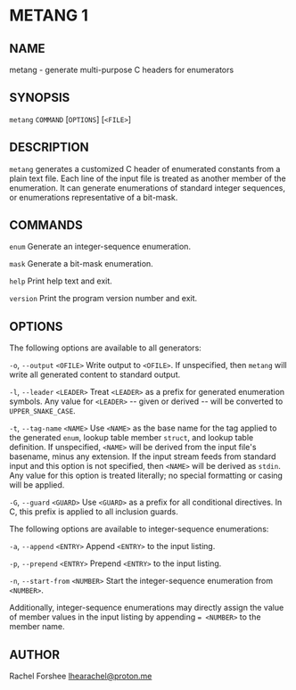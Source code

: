 METANG 1
========

NAME
----

metang - generate multi-purpose C headers for enumerators

SYNOPSIS
--------

`metang` `COMMAND` [`OPTIONS`] [`<FILE>`]

DESCRIPTION
-----------

`metang` generates a customized C header of enumerated constants from a plain
text file. Each line of the input file is treated as another member of the
enumeration. It can generate enumerations of standard integer sequences, or
enumerations representative of a bit-mask.

COMMANDS
--------

`enum`
  Generate an integer-sequence enumeration.

`mask`
  Generate a bit-mask enumeration.

`help`
  Print help text and exit.

`version`
  Print the program version number and exit.

OPTIONS
-------

The following options are available to all generators:

`-o`, `--output` `<OFILE>`
  Write output to `<OFILE>`. If unspecified, then `metang` will write all
  generated content to standard output.

`-l`, `--leader` `<LEADER>`
  Treat `<LEADER>` as a prefix for generated enumeration symbols. Any value
  for `<LEADER>` -- given or derived -- will be converted to `UPPER_SNAKE_CASE`.

`-t`, `--tag-name` `<NAME>`
  Use `<NAME>` as the base name for the tag applied to the generated `enum`,
  lookup table member `struct`, and lookup table definition. If unspecified,
  `<NAME>` will be derived from the input file's basename, minus any extension.
  If the input stream feeds from standard input and this option is not
  specified, then `<NAME>` will be derived as `stdin`. Any value for this option
  is treated literally; no special formatting or casing will be applied.

`-G`, `--guard` `<GUARD>`
  Use `<GUARD>` as a prefix for all conditional directives. In C, this prefix is
  applied to all inclusion guards.

The following options are available to integer-sequence enumerations:

`-a`, `--append` `<ENTRY>`
  Append `<ENTRY>` to the input listing.

`-p`, `--prepend` `<ENTRY>`
  Prepend `<ENTRY>` to the input listing.

`-n`, `--start-from` `<NUMBER>`
  Start the integer-sequence enumeration from `<NUMBER>`.

Additionally, integer-sequence enumerations may directly assign the value of
member values in the input listing by appending `= <NUMBER>` to the member name.

AUTHOR
------

Rachel Forshee <lhearachel@proton.me>
